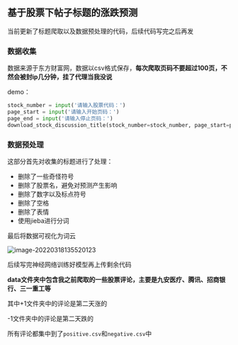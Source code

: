 ## 基于股票下帖子标题的涨跌预测

当前更新了标题爬取以及数据预处理的代码，后续代码写完之后再发



### 数据收集

数据来源于东方财富网，数据以csv格式保存，**每次爬取页码不要超过100页，不然会被封ip几分钟，挂了代理当我没说**

demo：

```python
stock_number = input('请输入股票代码：')
page_start = input('请输入开始页码：')
page_end = input('请输入停止页码：')
download_stock_discussion_title(stock_number=stock_number, page_start=page_start,page_end=page_end)
```

### 数据预处理

这部分首先对收集的标题进行了处理：

- 删除了一些奇怪符号
- 删除了股票名，避免对预测产生影响
- 删除了数字以及标点符号
- 删除了空格
- 删除了表情
- 使用jieba进行分词

最后将数据可视化为词云

![image-20220318135520123](C:\Users\ZhangYiFan\AppData\Roaming\Typora\typora-user-images\image-20220318135520123.png)

后续写完神经网络训练好模型再上传剩余代码





**data文件夹中包含我之前爬取的一些股票评论，主要是九安医疗、腾讯、招商银行、三一重工等**

其中+1文件夹中的评论是第二天涨的

-1文件夹中的评论是第二天跌的

所有评论都集中到了`positive.csv`和`negative.csv`中

